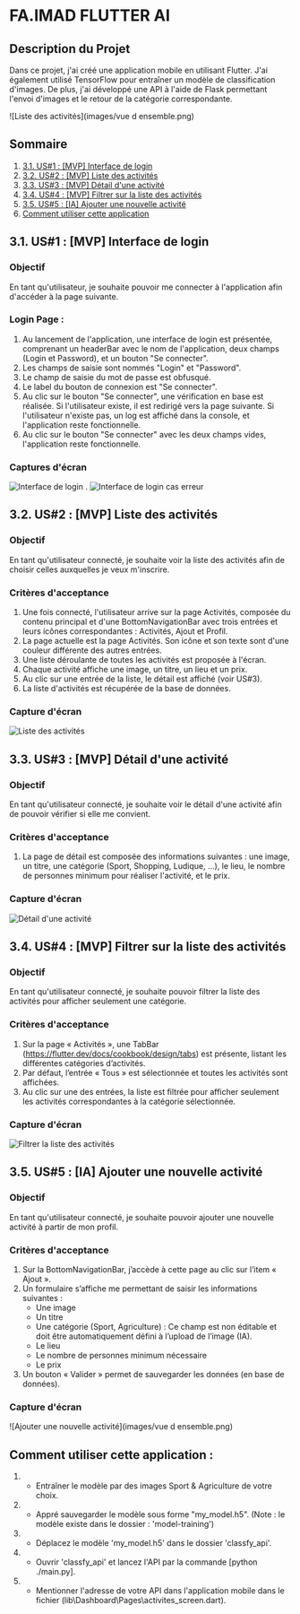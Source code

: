 # FA.IMAD FLUTTER AI

## Description du Projet
Dans ce projet, j'ai créé une application mobile en utilisant Flutter. J'ai également utilisé TensorFlow pour entraîner un modèle de classification d'images. De plus, j'ai développé une API à l'aide de Flask permettant l'envoi d'images et le retour de la catégorie correspondante.

![Liste des activités](images/vue d ensemble.png)

## Sommaire
1. [3.1. US#1 : [MVP] Interface de login](#31-us1--mvp-interface-de-login)
2. [3.2. US#2 : [MVP] Liste des activités](#32-us2--mvp-liste-des-activités)
3. [3.3. US#3 : [MVP] Détail d'une activité](#33-us3--mvp-détail-dune-activité)
4. [3.4. US#4 : [MVP] Filtrer sur la liste des activités](#34-us4--mvp-filtrer-sur-la-liste-des-activités)
5. [3.5. US#5 : [IA] Ajouter une nouvelle activité](#35-us5--ia-ajouter-une-nouvelle-activité)
6. [Comment utiliser cette application](#comment-utiliser-cette-application)

## 3.1. US#1 : [MVP] Interface de login

### Objectif
En tant qu'utilisateur, je souhaite pouvoir me connecter à l'application afin d'accéder à la page suivante.

### Login Page :
1. Au lancement de l'application, une interface de login est présentée, comprenant un headerBar avec le nom de l'application, deux champs (Login et Password), et un bouton "Se connecter".
2. Les champs de saisie sont nommés "Login" et "Password".
3. Le champ de saisie du mot de passe est obfusqué.
4. Le label du bouton de connexion est "Se connecter".
5. Au clic sur le bouton "Se connecter", une vérification en base est réalisée. Si l'utilisateur existe, il est redirigé vers la page suivante. Si l'utilisateur n'existe pas, un log est affiché dans la console, et l'application reste fonctionnelle.
6. Au clic sur le bouton "Se connecter" avec les deux champs vides, l'application reste fonctionnelle.

### Captures d'écran
![Interface de login](images/1.png)
.
![Interface de login cas erreur](images/2.png)

## 3.2. US#2 : [MVP] Liste des activités

### Objectif
En tant qu'utilisateur connecté, je souhaite voir la liste des activités afin de choisir celles auxquelles je veux m'inscrire.

### Critères d'acceptance
1. Une fois connecté, l'utilisateur arrive sur la page Activités, composée du contenu principal et d'une BottomNavigationBar avec trois entrées et leurs icônes correspondantes : Activités, Ajout et Profil.
2. La page actuelle est la page Activités. Son icône et son texte sont d'une couleur différente des autres entrées.
3. Une liste déroulante de toutes les activités est proposée à l'écran.
4. Chaque activité affiche une image, un titre, un lieu et un prix.
5. Au clic sur une entrée de la liste, le détail est affiché (voir US#3).
6. La liste d'activités est récupérée de la base de données.

### Capture d'écran
![Liste des activités](images/3.png)

## 3.3. US#3 : [MVP] Détail d'une activité

### Objectif
En tant qu'utilisateur connecté, je souhaite voir le détail d'une activité afin de pouvoir vérifier si elle me convient.

### Critères d'acceptance
1. La page de détail est composée des informations suivantes : une image, un titre, une catégorie (Sport, Shopping, Ludique, ...), le lieu, le nombre de personnes minimum pour réaliser l'activité, et le prix.

### Capture d'écran
![Détail d'une activité](images/3.1.png)

## 3.4. US#4 : [MVP] Filtrer sur la liste des activités

### Objectif
En tant qu'utilisateur connecté, je souhaite pouvoir filtrer la liste des activités pour afficher seulement une catégorie.

### Critères d'acceptance
1. Sur la page « Activités », une TabBar (https://flutter.dev/docs/cookbook/design/tabs) est présente, listant les différentes catégories d’activités.
2. Par défaut, l’entrée « Tous » est sélectionnée et toutes les activités sont affichées.
3. Au clic sur une des entrées, la liste est filtrée pour afficher seulement les activités correspondantes à la catégorie sélectionnée.

### Capture d'écran
![Filtrer la liste des activités](images/4.png)

## 3.5. US#5 : [IA] Ajouter une nouvelle activité

### Objectif
En tant qu'utilisateur connecté, je souhaite pouvoir ajouter une nouvelle activité à partir de mon profil.

### Critères d'acceptance
1. Sur la BottomNavigationBar, j’accède à cette page au clic sur l’item « Ajout ».
2. Un formulaire s’affiche me permettant de saisir les informations suivantes :
   - Une image
   - Un titre
   - Une catégorie (Sport, Agriculture) : Ce champ est non éditable et doit être automatiquement défini à l’upload de l’image (IA).
   - Le lieu
   - Le nombre de personnes minimum nécessaire
   - Le prix
3. Un bouton « Valider » permet de sauvegarder les données (en base de données).

### Capture d'écran
![Ajouter une nouvelle activité](images/vue d ensemble.png)

## Comment utiliser cette application :
1) - Entraîner le modèle par des images Sport & Agriculture de votre choix.
2) - Appré sauvegarder le modèle sous forme "my_model.h5".
     (Note : le modèle existe dans le dossier : 'model-training')
3) - Déplacez le modèle 'my_model.h5' dans le dossier 'classfy_api'.
4) - Ouvrir 'classfy_api' et lancez l'API par la commande [python ./main.py].
5) - Mentionner l'adresse de votre API dans l'application mobile dans le fichier (lib\Dashboard\Pages\activites_screen.dart).
